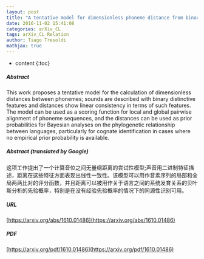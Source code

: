 ```yaml
---
layout: post
title: "A tentative model for dimensionless phoneme distance from binary distinctive features"
date: 2016-11-02 15:41:08
categories: arXiv_CL
tags: arXiv_CL Relation
author: Tiago Tresoldi
mathjax: true
---
```


* content
{:toc}

##### Abstract
This work proposes a tentative model for the calculation of dimensionless distances between phonemes; sounds are described with binary distinctive features and distances show linear consistency in terms of such features. The model can be used as a scoring function for local and global pairwise alignment of phoneme sequences, and the distances can be used as prior probabilities for Bayesian analyses on the phylogenetic relationship between languages, particularly for cognate identification in cases where no empirical prior probability is available.

##### Abstract (translated by Google)
这项工作提出了一个计算音位之间无量纲距离的尝试性模型;声音用二进制特征描述，距离在这些特征方面表现出线性一致性。该模型可以用作音素序列的局部和全局两两比对的评分函数，并且距离可以被用作关于语言之间的系统发育关系的贝叶斯分析的先验概率，特别是在没有经验先验概率的情况下的同源性识别可用。

##### URL
[https://arxiv.org/abs/1610.01486](https://arxiv.org/abs/1610.01486)

##### PDF
[https://arxiv.org/pdf/1610.01486](https://arxiv.org/pdf/1610.01486)

